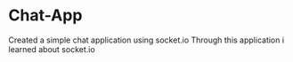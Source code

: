 # Chat-App
Created a simple chat application using socket.io Through this application i learned about socket.io 

